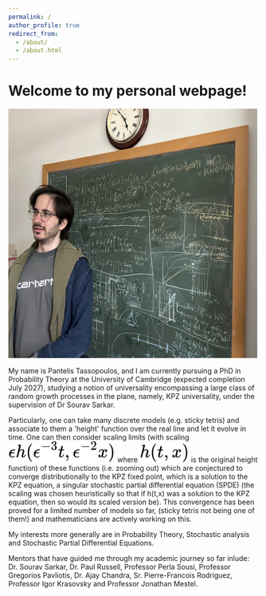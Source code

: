 ```yaml
---
permalink: /
author_profile: true
redirect_from: 
  - /about/
  - /about.html
---
```

<script id="MathJax-script" async src="https://cdn.jsdelivr.net/npm/mathjax@3/es5/tex-mml-chtml.js"></script>


<h1>Welcome to my personal webpage!</h1>

<img src="images/office pic.jpg" alt="pic office me" style="width:500px;height:500px;" class="center">

My name is Pantelis Tassopoulos, and I am currently pursuing a PhD in Probability Theory at the University of Cambridge (expected completion July 2027), studying a notion of universality encompassing a large class of random growth processes in the plane, namely, KPZ universality, under the supervision of Dr Sourav Sarkar.

Particularly, one can take many discrete models (e.g. sticky tetris) and associate to them a 'height' function over the real line and let it evolve in time. One can then consider scaling limits (with scaling <img src="images/KPZscaled.svg" alt="KPZ scaling"> where <img src="images/KPZoriginal.svg"> is the original height function) of these functions (i.e. zooming out) which are conjectured to converge distributionally to the KPZ fixed point, which is a solution to the KPZ equation, a singular stochastic partial differential equation (SPDE) (the scaling was chosen heuristically so that if h(t,x) was a solution to the KPZ equation, then so would its scaled version be). This convergence has been proved for a limited number of models so far, (sticky tetris not being one of them!) and mathematicians are actively working on this.

My interests more generally are in Probability Theory, Stochastic analysis and Stochastic Partial Differential Equations.

Mentors that have guided me through my academic journey so far inlude: Dr. Sourav Sarkar, Dr. Paul Russell, Professor Perla Sousi, Professor Gregorios Pavliotis, Dr. Ajay Chandra, Sr. Pierre-Francois Rodriguez, Professor Igor Krasovsky and Professor Jonathan Mestel.

